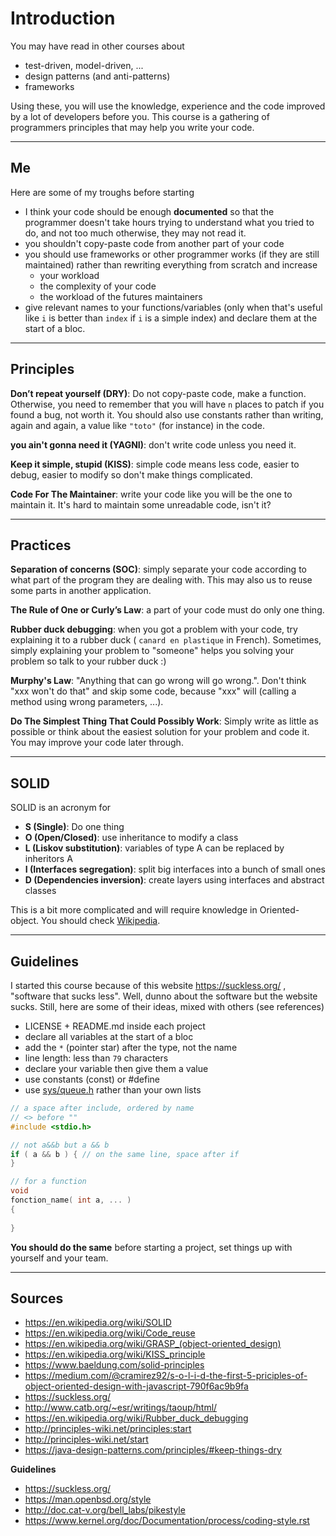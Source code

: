 # Introduction

You may have read in other courses about

* test-driven, model-driven, ...
* design patterns (and anti-patterns)
* frameworks

Using these, you will use the knowledge, 
experience and the code
improved by a lot of developers before you.
This course is a gathering of programmers principles
that may help you write your code.

<hr class="sr">

## Me

Here are some of my troughs before starting 

* I think your code should be enough **documented**
  so that the programmer doesn't take hours trying
  to understand what you tried to do, and not too much
  otherwise, they may not read it.
* you shouldn't copy-paste code from another part
  of your code
* you should use frameworks or other programmer works
  (if they are still maintained) rather than rewriting
  everything from scratch and increase
    * your workload
    * the complexity of your code
    * the workload of the futures maintainers
* give relevant names to your functions/variables
  (only when that's useful like ``i`` is better than
  ``index`` if ``i`` is a simple index) and declare
  them at the start of a bloc.

<hr class="sl">

## Principles

**Don’t repeat yourself (DRY)**: Do not copy-paste code,
make a function. Otherwise, you need to remember that you
will have ``n`` places to patch if you found a bug,
not worth it. You should also use constants rather than
writing, again and again, a value like ``"toto"`` (for
instance) in the code.

**you ain't gonna need it (YAGNI)**: don't write code
unless you need it.

**Keep it simple, stupid (KISS)**: simple code means
less code, easier to debug, easier to modify so don't
make things complicated.

**Code For The Maintainer**: write your code like you
will be the one to maintain it. It's hard to maintain
some unreadable code, isn't it?

<hr class="sr">

## Practices

**Separation of concerns (SOC)**: simply separate your
code according to what part of the program they are
dealing with. This may also us to reuse some parts
in another application.

**The Rule of One or Curly’s Law**: a part of your
code must do only one thing.

**Rubber duck debugging**: when you got a problem with
your code, try explaining it to a rubber duck (
``canard en plastique`` in French). Sometimes, simply
explaining your problem to "someone" helps you solving your
problem so talk to your rubber duck :)

**Murphy's Law**: "Anything that can go wrong will go wrong.".
Don't think "xxx won't do that" and skip some code, because
"xxx" will (calling a method using wrong parameters, ...).

**Do The Simplest Thing That Could Possibly Work**:
Simply write as little as
possible or think about the easiest solution for your
problem and code it. You may improve your code later
through.

<hr class="sl">

## SOLID

SOLID is an acronym for

* **S (Single)**: Do one thing
* **O (Open/Closed)**: use inheritance to modify a class
* **L (Liskov substitution)**: variables of type A can be replaced by inheritors A
* **I (Interfaces segregation)**: split big interfaces into a bunch of small ones
* **D (Dependencies inversion)**: create layers using interfaces and abstract classes

This is a bit more complicated and will require knowledge
in Oriented-object. You should check [Wikipedia](https://en.wikipedia.org/wiki/SOLID).

<hr class="sr">

## Guidelines

I started this course because of this website
<https://suckless.org/> , "software that sucks less".
Well, dunno about the software but the website sucks.
Still, here are some of their ideas, mixed with others
(see references)

* LICENSE + README.md inside each project
* declare all variables at the start of a bloc
* add the ``*`` (pointer star) after the type, not the name
* line length: less than ``79`` characters
* declare your variable then give them a value
* use constants (const) or #define
* use [sys/queue.h](https://stackoverflow.com/questions/7627099/how-to-use-list-from-sys-queue-h)
  rather than your own lists

```c
// a space after include, ordered by name
// <> before ""
#include <stdio.h>

// not a&&b but a && b
if ( a && b ) { // on the same line, space after if
}

// for a function
void
fonction_name( int a, ... )
{
    
}
```

**You should do the same** before starting a project,
set things up with yourself and your team.

<hr class="sl">

## Sources

* <https://en.wikipedia.org/wiki/SOLID>
* <https://en.wikipedia.org/wiki/Code_reuse>
* <https://en.wikipedia.org/wiki/GRASP_(object-oriented_design)>
* <https://en.wikipedia.org/wiki/KISS_principle>
* <https://www.baeldung.com/solid-principles>
* <https://medium.com/@cramirez92/s-o-l-i-d-the-first-5-priciples-of-object-oriented-design-with-javascript-790f6ac9b9fa>
* <https://suckless.org/>
* <http://www.catb.org/~esr/writings/taoup/html/> 
* <https://en.wikipedia.org/wiki/Rubber_duck_debugging>
* <http://principles-wiki.net/principles:start>
* <http://principles-wiki.net/start>
* <https://java-design-patterns.com/principles/#keep-things-dry>

**Guidelines**

* <https://suckless.org/>
* <https://man.openbsd.org/style>
* <http://doc.cat-v.org/bell_labs/pikestyle>
* <https://www.kernel.org/doc/Documentation/process/coding-style.rst>